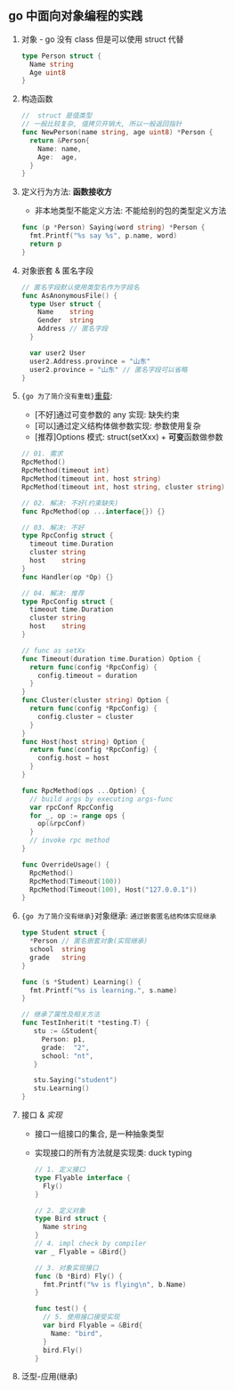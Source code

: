 ## go 中面向对象编程的实践

1. 对象 - go 没有 class 但是可以使用 struct 代替

   ```go
   type Person struct {
     Name string
     Age uint8
   }
   ```

2. 构造函数

   ```go
   //  struct 是值类型
   // 一般比较复杂, 值拷贝开销大, 所以一般返回指针
   func NewPerson(name string, age uint8) *Person {
     return &Person{
       Name: name,
       Age:  age,
     }
   }
   ```

3. 定义行为方法: **函数接收方**

   - 非本地类型不能定义方法: 不能给别的包的类型定义方法

   ```go
   func (p *Person) Saying(word string) *Person {
     fmt.Printf("%s say %s", p.name, word)
     return p
   }
   ```

4. 对象嵌套 & 匿名字段

   ```go
   // 匿名字段默认使用类型名作为字段名
   func AsAnonymousFile() {
     type User struct {
       Name    string
       Gender  string
       Address // 匿名字段
     }

     var user2 User
     user2.Address.province = "山东"
     user2.province = "山东" // 匿名字段可以省略
   }
   ```

5. `{go 为了简介没有重载}`[重载](https://juejin.cn/post/7109097301574385701):

   - [不好]通过可变参数的 any 实现: 缺失约束
   - [可以]通过定义结构体做参数实现: 参数使用复杂
   - [推荐]Options 模式: struct(setXxx) + **可变**函数做参数

   ```go
   // 01. 需求
   RpcMethod()
   RpcMethod(timeout int)
   RpcMethod(timeout int, host string)
   RpcMethod(timeout int, host string, cluster string)

   // 02. 解决: 不好(约束缺失)
   func RpcMethod(op ...interface{}) {}

   // 03. 解决: 不好
   type RpcConfig struct {
     timeout time.Duration
     cluster string
     host    string
   }
   func Handler(op *Op) {}

   // 04. 解决: 推荐
   type RpcConfig struct {
     timeout time.Duration
     cluster string
     host    string
   }

   // func as setXx
   func Timeout(duration time.Duration) Option {
     return func(config *RpcConfig) {
       config.timeout = duration
     }
   }
   func Cluster(cluster string) Option {
     return func(config *RpcConfig) {
       config.cluster = cluster
     }
   }
   func Host(host string) Option {
     return func(config *RpcConfig) {
       config.host = host
     }
   }

   func RpcMethod(ops ...Option) {
     // build args by executing args-func
     var rpcConf RpcConfig
     for _, op := range ops {
       op(&rpcConf)
     }
     // invoke rpc method
   }

   func OverrideUsage() {
     RpcMethod()
     RpcMethod(Timeout(100))
     RpcMethod(Timeout(100), Host("127.0.0.1"))
   }
   ```

6. `{go 为了简介没有继承}`对象继承: `通过嵌套匿名结构体实现继承`

   ```go
   type Student struct {
     *Person // 匿名嵌套对象(实现继承)
     school  string
     grade   string
   }

   func (s *Student) Learning() {
     fmt.Printf("%s is learning.", s.name)
   }

   // 继承了属性及相关方法
   func TestInherit(t *testing.T) {
      stu := &Student{
        Person: p1,
        grade:  "2",
        school: "nt",
      }

      stu.Saying("student")
      stu.Learning()
   }
   ```

7. 接口 & _实现_

   - 接口一组接口的集合, 是一种抽象类型
   - 实现接口的所有方法就是实现类: duck typing

     ```go
     // 1. 定义接口
     type Flyable interface {
       Fly()
     }

     // 2. 定义对象
     type Bird struct {
       Name string
     }
     // 4. impl check by compiler
     var _ Flyable = &Bird{}

     // 3. 对象实现接口
     func (b *Bird) Fly() {
       fmt.Printf("%v is flying\n", b.Name)
     }

     func test() {
       // 5. 使用接口接受实现
       var bird Flyable = &Bird{
         Name: "bird",
       }
       bird.Fly()
     }
     ```

8. 泛型-应用(继承)
